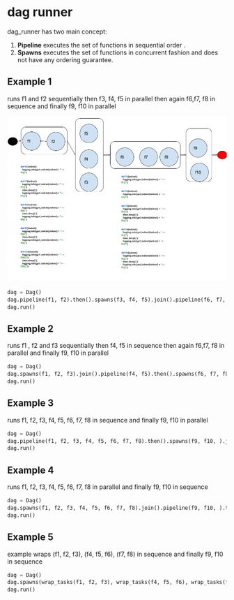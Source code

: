 # dag runner

dag_runner has two main concept:

1. **Pipeline** executes the set of functions in sequential order .
2. **Spawns**   executes the set of functions in concurrent fashion and does not have any ordering guarantee.

## Example 1  
runs f1 and f2 sequentially then f3, f4, f5 in parallel then again f6,f7, f8 in sequence and finally f9, f10
in parallel

![example](images/dag-runner.png)

```python
dag = Dag()
dag.pipeline(f1, f2).then().spawns(f3, f4, f5).join().pipeline(f6, f7, f8).then().spawns(f9, f10).join()
dag.run()
```
## Example 2 
runs f1 , f2 and f3 sequentially then f4, f5 in sequence then again f6,f7, f8 in parallel and finally f9,
f10 in parallel

```python
dag = Dag()
dag.spawns(f1, f2, f3).join().pipeline(f4, f5).then().spawns(f6, f7, f8).join().pipeline(f9, f10).then()
dag.run()
```
## Example 3 
runs f1, f2, f3, f4, f5, f6, f7, f8 in sequence and finally f9, f10 in parallel

```python
dag = Dag()
dag.pipeline(f1, f2, f3, f4, f5, f6, f7, f8).then().spawns(f9, f10, ).join()
dag.run()
```

## Example 4 
runs f1, f2, f3, f4, f5, f6, f7, f8 in parallel and finally f9, f10 in sequence

```python
dag = Dag()
dag.spawns(f1, f2, f3, f4, f5, f6, f7, f8).join().pipeline(f9, f10, ).then()
dag.run()
```

## Example 5 
example wraps (f1, f2, f3), (f4, f5, f6), (f7, f8) in sequence and finally f9, f10 in sequence

```python
dag = Dag()
dag.spawns(wrap_tasks(f1, f2, f3), wrap_tasks(f4, f5, f6), wrap_tasks(f7, f8)).join().pipeline(f9, f10, ).then()
dag.run()
```
